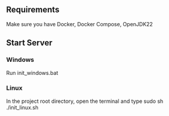 ## Requirements
Make sure you have Docker, Docker Compose, OpenJDK22

## Start Server

### Windows
Run init_windows.bat

### Linux
In the project root directory, open the terminal and type
sudo sh ./init_linux.sh
